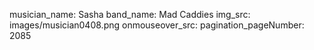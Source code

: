 musician_name: Sasha
band_name: Mad Caddies
img_src: images/musician0408.png
onmouseover_src: 
pagination_pageNumber: 2085